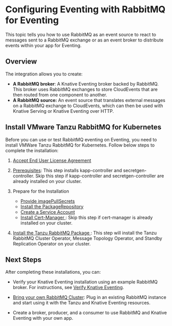 # Configuring Eventing with RabbitMQ for Eventing

This topic tells you how to use RabbitMQ as an event source to react to messages sent to a RabbitMQ exchange or as an event broker to distribute events within your app for Eventing.

## Overview

The integration allows you to create:

- **A RabbitMQ broker**: A Knative Eventing broker backed by RabbitMQ. This broker uses RabbitMQ exchanges
  to store CloudEvents that are then routed from one component to another.
- **A RabbitMQ source:** An event source that translates external messages on a RabbitMQ exchange to CloudEvents,
  which can then be used with Knative Serving or Knative Eventing over HTTP.

## Install VMware Tanzu RabbitMQ for Kubernetes

Before you can use or test RabbitMQ eventing on Eventing, you need to install VMWare Tanzu RabbitMQ for Kubernetes. Follow below steps to complete the installation:

1. [Accept End User License Agreement](https://docs.vmware.com/en/VMware-RabbitMQ-for-Kubernetes/1.5/rmq/GUID-installation.html#accept-the-end-user-license-agreements)

2. [Prerequisites](https://docs.vmware.com/en/VMware-RabbitMQ-for-Kubernetes/1.5/rmq/GUID-installation.html):
   This step installs kapp-controller and secretgen-controller.
   Skip this step if kapp-controller and secretgen-controller are already installed on your cluster.

3. Prepare for the Installation

   - [Provide imagePullSecrets](https://docs.vmware.com/en/VMware-RabbitMQ-for-Kubernetes/1.5/rmq/GUID-installation.html#provide-imagepullsecrets)
   - [Install the PackageRepository](https://docs.vmware.com/en/VMware-RabbitMQ-for-Kubernetes/1.5/rmq/GUID-installation.html#install-the-packagerepository)
   - [Create a Service Account](https://docs.vmware.com/en/VMware-RabbitMQ-for-Kubernetes/1.5/rmq/GUID-installation.html#create-a-serviceaccount)
   - [Install Cert-Manager ](https://docs.vmware.com/en/VMware-RabbitMQ-for-Kubernetes/1.5/rmq/GUID-installation.html#install-cert-manager): Skip this step if cert-manager is already installed on your cluster.

4. [Install the Tanzu RabbitMQ Package ](https://docs.vmware.com/en/VMware-RabbitMQ-for-Kubernetes/1.5/rmq/GUID-installation.html#install-the-vmware-rabbitmq-package): This step will install the Tanzu RabbitMQ Cluster Operator, Message Topology Operator, and Standby Replication Operator on your cluster.

## Next Steps

After completing these installations, you can:

- Verify your Knative Eventing installation using an example RabbitMQ broker.
  For instructions, see [Verify Knative Eventing](verifying-eventing.md).

- [Bring your own RabbitMQ Cluster](rabbitmq-external-cluster.md): Plug in an existing RabbitMQ instance and start using it with the Tanzu and Knative Eventing resources.

- Create a broker, producer, and a consumer to use RabbitMQ and Knative Eventing with your own app.
